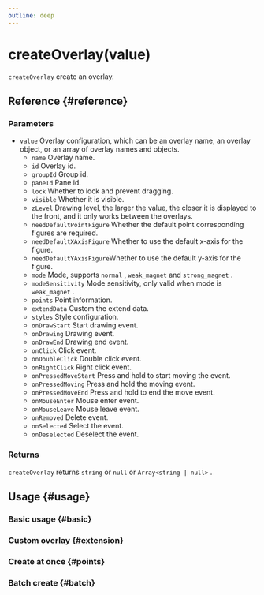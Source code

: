 ```yaml
---
outline: deep
---
```


# createOverlay(value)
`createOverlay` create an overlay.

## Reference {#reference}
<!--@include: @/@views/api/references/instance/createOverlay.md-->

### Parameters
- `value` Overlay configuration, which can be an overlay name, an overlay object, or an array of overlay names and objects.
  - `name` Overlay name.
  - `id` Overlay id.
  - `groupId` Group id.
  - `paneId` Pane id.
  - `lock` Whether to lock and prevent dragging.
  - `visible` Whether it is visible.
  - `zLevel` Drawing level, the larger the value, the closer it is displayed to the front, and it only works between the overlays.
  - `needDefaultPointFigure` Whether the default point corresponding figures are required.
  - `needDefaultXAxisFigure` Whether to use the default x-axis for the figure.
  - `needDefaultYAxisFigure`Whether to use the default y-axis for the figure.
  - `mode` Mode, supports `normal` , `weak_magnet` and `strong_magnet` .
  - `modeSensitivity` Mode sensitivity, only valid when mode is `weak_magnet` .
  - `points` Point information.
  - `extendData` Custom the extend data.
  - `styles` Style configuration.
  - `onDrawStart` Start drawing event.
  - `onDrawing` Drawing event.
  - `onDrawEnd` Drawing end event.
  - `onClick` Click event.
  - `onDoubleClick` Double click event.
  - `onRightClick` Right click event.
  - `onPressedMoveStart` Press and hold to start moving the event.
  - `onPressedMoving` Press and hold the moving event.
  - `onPressedMoveEnd` Press and hold to end the move event.
  - `onMouseEnter` Mouse enter event.
  - `onMouseLeave` Mouse leave event.
  - `onRemoved` Delete event.
  - `onSelected` Select the event.
  - `onDeselected` Deselect the event.

### Returns
`createOverlay` returns `string` or `null` or `Array<string | null>` .

## Usage {#usage}
<script setup>
import CreateOverlayBasic from '../../../@views/api/samples/createOverlay-basic/index.vue'
import CreateOverlayExtension from '../../../@views/api/samples/custom-figure-custom-overlay/index.vue'
import CreateOverlayPoints from '../../../@views/api/samples/createOverlay-points/index.vue'
import CreateOverlayBatch from '../../../@views/api/samples/createOverlay-batch/index.vue'
</script>

### Basic usage {#basic}
<CreateOverlayBasic/>

### Custom overlay {#extension}
<CreateOverlayExtension/>

### Create at once {#points}
<CreateOverlayPoints/>

### Batch create {#batch}
<CreateOverlayBatch/>

